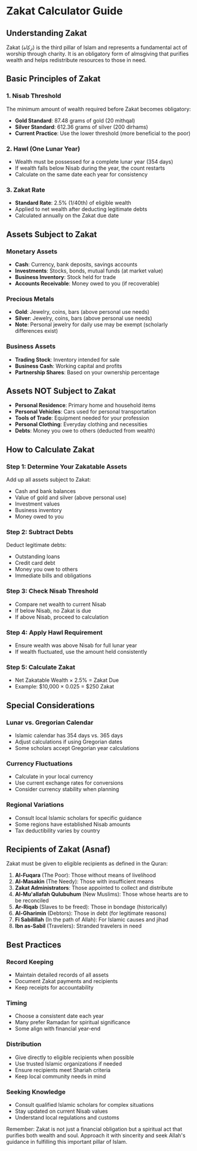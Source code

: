 # Zakat Calculator Guide

## Understanding Zakat

Zakat (زکاة‎) is the third pillar of Islam and represents a fundamental act of worship through charity. It is an obligatory form of almsgiving that purifies wealth and helps redistribute resources to those in need.

## Basic Principles of Zakat

### 1. Nisab Threshold
The minimum amount of wealth required before Zakat becomes obligatory:
- **Gold Standard**: 87.48 grams of gold (20 mithqal)
- **Silver Standard**: 612.36 grams of silver (200 dirhams)
- **Current Practice**: Use the lower threshold (more beneficial to the poor)

### 2. Hawl (One Lunar Year)
- Wealth must be possessed for a complete lunar year (354 days)
- If wealth falls below Nisab during the year, the count restarts
- Calculate on the same date each year for consistency

### 3. Zakat Rate
- **Standard Rate**: 2.5% (1/40th) of eligible wealth
- Applied to net wealth after deducting legitimate debts
- Calculated annually on the Zakat due date

## Assets Subject to Zakat

### Monetary Assets
- **Cash**: Currency, bank deposits, savings accounts
- **Investments**: Stocks, bonds, mutual funds (at market value)
- **Business Inventory**: Stock held for trade
- **Accounts Receivable**: Money owed to you (if recoverable)

### Precious Metals
- **Gold**: Jewelry, coins, bars (above personal use needs)
- **Silver**: Jewelry, coins, bars (above personal use needs)
- **Note**: Personal jewelry for daily use may be exempt (scholarly differences exist)

### Business Assets
- **Trading Stock**: Inventory intended for sale
- **Business Cash**: Working capital and profits
- **Partnership Shares**: Based on your ownership percentage

## Assets NOT Subject to Zakat

- **Personal Residence**: Primary home and household items
- **Personal Vehicles**: Cars used for personal transportation
- **Tools of Trade**: Equipment needed for your profession
- **Personal Clothing**: Everyday clothing and necessities
- **Debts**: Money you owe to others (deducted from wealth)

## How to Calculate Zakat

### Step 1: Determine Your Zakatable Assets
Add up all assets subject to Zakat:
- Cash and bank balances
- Value of gold and silver (above personal use)
- Investment values
- Business inventory
- Money owed to you

### Step 2: Subtract Debts
Deduct legitimate debts:
- Outstanding loans
- Credit card debt
- Money you owe to others
- Immediate bills and obligations

### Step 3: Check Nisab Threshold
- Compare net wealth to current Nisab
- If below Nisab, no Zakat is due
- If above Nisab, proceed to calculation

### Step 4: Apply Hawl Requirement
- Ensure wealth was above Nisab for full lunar year
- If wealth fluctuated, use the amount held consistently

### Step 5: Calculate Zakat
- Net Zakatable Wealth × 2.5% = Zakat Due
- Example: $10,000 × 0.025 = $250 Zakat

## Special Considerations

### Lunar vs. Gregorian Calendar
- Islamic calendar has 354 days vs. 365 days
- Adjust calculations if using Gregorian dates
- Some scholars accept Gregorian year calculations

### Currency Fluctuations
- Calculate in your local currency
- Use current exchange rates for conversions
- Consider currency stability when planning

### Regional Variations
- Consult local Islamic scholars for specific guidance
- Some regions have established Nisab amounts
- Tax deductibility varies by country

## Recipients of Zakat (Asnaf)

Zakat must be given to eligible recipients as defined in the Quran:

1. **Al-Fuqara** (The Poor): Those without means of livelihood
2. **Al-Masakin** (The Needy): Those with insufficient means
3. **Zakat Administrators**: Those appointed to collect and distribute
4. **Al-Mu'allafah Qulubuhum** (New Muslims): Those whose hearts are to be reconciled
5. **Ar-Riqab** (Slaves to be freed): Those in bondage (historically)
6. **Al-Gharimin** (Debtors): Those in debt (for legitimate reasons)
7. **Fi Sabilillah** (In the path of Allah): For Islamic causes and jihad
8. **Ibn as-Sabil** (Travelers): Stranded travelers in need

## Best Practices

### Record Keeping
- Maintain detailed records of all assets
- Document Zakat payments and recipients
- Keep receipts for accountability

### Timing
- Choose a consistent date each year
- Many prefer Ramadan for spiritual significance
- Some align with financial year-end

### Distribution
- Give directly to eligible recipients when possible
- Use trusted Islamic organizations if needed
- Ensure recipients meet Shariah criteria
- Keep local community needs in mind

### Seeking Knowledge
- Consult qualified Islamic scholars for complex situations
- Stay updated on current Nisab values
- Understand local regulations and customs

Remember: Zakat is not just a financial obligation but a spiritual act that purifies both wealth and soul. Approach it with sincerity and seek Allah's guidance in fulfilling this important pillar of Islam.